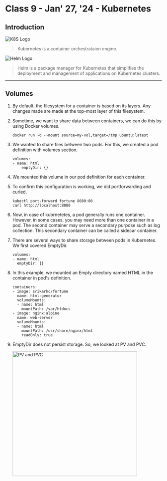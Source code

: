 # Class 9 - Jan' 27, '24 - Kubernetes

## Introduction
![K8S Logo](https://upload.wikimedia.org/wikipedia/commons/thumb/6/67/Kubernetes_logo.svg/2560px-Kubernetes_logo.svg.png)

> Kubernetes is a container orchestrataion engine. 

![Helm Logo](https://cdn.hashnode.com/res/hashnode/image/upload/v1671213280990/agVlGw_sl.png)

> Helm is a package manager for Kubernetes that simplifies the deployment and management of applications on Kubernetes clusters.
---

## Volumes

1. By default, the filesystem for a container is based on its layers. Any changes made are made at the top-most layer of this filesystem.

2. Sometime, we want to share data between containers, we can do this by using Docker volumes.

    `docker run -d --mount source=my-vol,target=/tmp ubuntu:latest`

3. We wanted to share files between two pods. For this, we created a pod definition with volumes section. 

    ```
    volumes:
    - name: html
        emptyDir: {}
    ```

4. We mounted this volume in our pod definition for each container. 

5. To confirm this configuration is working, we did portforwarding and curled. 

    ```
    kubectl port-forward fortune 8080:80
    curl http://localhost:8080
    ```

6. Now, in case of kubrnetetes, a pod generally runs one container. However, in some cases, you may need more than one container in a pod. The second container may serve a secondary purpose such as log collection. This secondary container can be called a sidecar container. 

7. There are several ways to share storage between pods in Kubernetes. We first covered EmptyDir. 

    ```
    volumes:
    - name: html
      emptyDir: {}
    ```
8. In this example, we mounted an Empty directory named HTML in the container in pod's definition.

    ```
    containers:
    - image: srikarkc/fortune
      name: html-generator
      volumeMounts:
      - name: html
        mountPath: /var/htdocs
    - image: nginx:alpine
      name: web-server
      volumeMounts:
      - name: html
        mountPath: /usr/share/nginx/html
        readOnly: true
    ```

9. EmptyDir does not persist storage. So, we looked at PV and PVC. 

    <img src="https://blog.mayadata.io/hubfs/Storageclass%20blog%20%281%29-1.png" alt="PV and PVC" style="width:400px;"/>